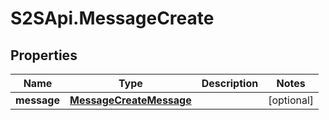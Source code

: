 # S2SApi.MessageCreate

## Properties

Name | Type | Description | Notes
------------ | ------------- | ------------- | -------------
**message** | [**MessageCreateMessage**](MessageCreateMessage.md) |  | [optional] 


